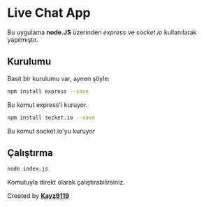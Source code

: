 # Live Chat App
Bu uygulama **node.JS** üzerinden *express* ve *socket.io* kullanılarak yapılmıştır.
## Kurulumu
Basit bir kurulumu var, aynen şöyle:
```bash
npm install express --save
```

Bu komut express'i kuruyor.
```bash
npm install socket.io --save
```
Bu komut socket.io'yu kuruyor

## Çalıştırma
```bash
node index.js
```
Komutuyla direkt olarak çalıştırabilirsiniz.

Created by [**Kayz9119**](http://kerem.plutonbilisim.online)
